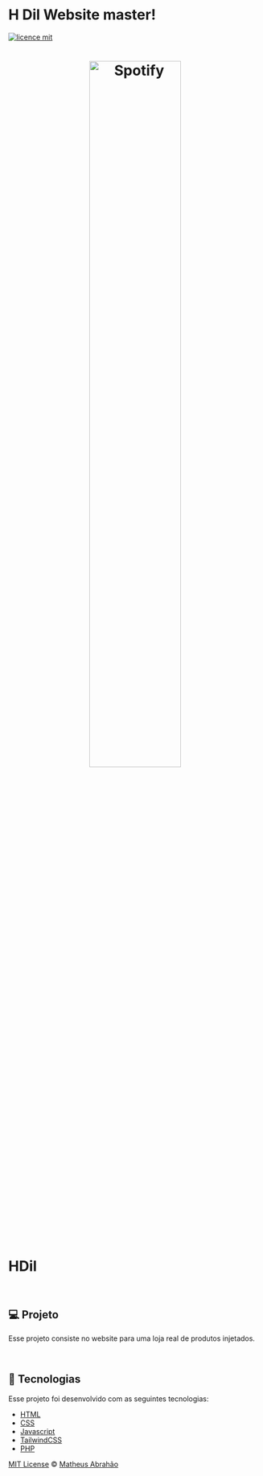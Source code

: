 # H Dil Website master!

[![licence mit](https://img.shields.io/badge/licence-MIT-blue.svg)](https://github.com/mamalvares/hdil-master-v2-tailwind/blob/main/LICENSE)

<h1 align="center">
    <img alt="Spotify" title="Spotify" src="url('https://hdil.netlify.app/src/images/logo%20-%20bordered.png')" style="width: 60%;"/>
</h1>

<h1>HDil</h1>

<br>

## 💻 Projeto
Esse projeto consiste no website para uma loja real de produtos injetados.

<br>

## 🚀 Tecnologias
Esse projeto foi desenvolvido com as seguintes tecnologias:
- [HTML](#)
- [CSS](#)
- [Javascript](#)
- [TailwindCSS](#)
- [PHP](#)

[MIT License](./LICENSE) © [Matheus Abrahão](https://github.com/mamalvares)

